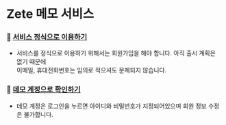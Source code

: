 # Zete 메모 서비스
### 📒 [서비스 정식으로 이용하기](https://zete.zeriong.com/?type=demo)
- 서비스를 정식으로 이용하기 위해서는 회원가입을 해야 합니다. 아직 출시 계획은 없기 때문에<br/>
  이메일, 휴대전화번호는 임의로 적으셔도 문제되지 않습니다.

### 📝 [데모 계정으로 확인하기](https://zete.zeriong.com/)
- 데모 계정은 로그인을 누르면 아이디와 비밀번호가 지정되어있으며 회원 정보 수정은 불가합니다.
